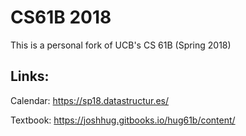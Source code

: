 # CS61B 2018

This is a personal fork of UCB's CS 61B (Spring 2018)

## Links:

Calendar: https://sp18.datastructur.es/

Textbook: https://joshhug.gitbooks.io/hug61b/content/
